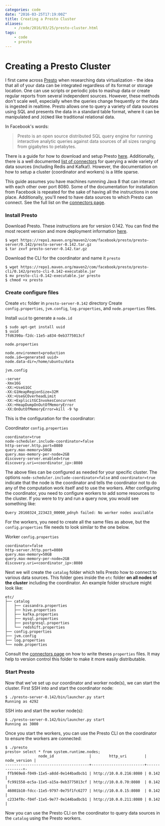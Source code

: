 ```yaml
---
categories: code
date: "2016-03-25T17:19:00Z"
title: Creating a Presto Cluster
aliases:
    - /code/2016/03/25/presto-cluster.html
tags:
    - code
    - presto
---
```


Creating a Presto Cluster
=========================

I first came across [Presto](https://prestodb.io/) when researching data virtualization - the idea that all of your data can be  integrated regardless of its format or storage location. One can use scripts or periodic jobs to mashup data or create regular reports from several independent sources. However, these methods don't scale well, especially when the queries change frequently or the data is ingested in realtime. Presto allows one to query a variety of data sources using SQL and presents the data in a standard table format, where it can be manipulated and `JOIN`ed like traditional relational data.

In Facebook's words:

> Presto is an open source distributed SQL query engine for running interactive analytic queries against data sources of all sizes ranging from gigabytes to petabytes.

There is a guide for how to download and setup Presto [here](https://prestodb.io/docs/current/installation.html). Additionally, there is a well documented [list of connectors][connectors_link] for querying a wide variety of data sources (including Redis and Kafka!). However, the documentation on how to setup a cluster (coordinator and workers) is a little sparse.

This guide assumes you have machines runnning Java 8 that can interact with each other over port 8080. Some of the documentation for installation from Facebook is repeated for the sake of having all the instructions in one place. Additionally, you'll need to have data sources to which Presto can connect. See the full list on the [connectors page][connectors_link].

### Install Presto

Download Presto. These instructions are for version 0.142. You can find the most recent version and more deployment information [here](https://prestodb.io/docs/current/installation/deployment.html).

    $ wget https://repo1.maven.org/maven2/com/facebook/presto/presto-server/0.142/presto-server-0.142.tar.gz
    $ tar zxvf presto-server-0.142.tar.gz

Download the CLI for the coordinator and name it `presto`

    $ wget https://repo1.maven.org/maven2/com/facebook/presto/presto-cli/0.142/presto-cli-0.142-executable.jar
    $ mv presto-cli-0.142-executable.jar presto
    $ chmod +x presto

### Create configure files

Create `etc` folder in `presto-server-0.142` directory
Create `config.properties`, `jvm.config`, `log.properties`, and `node.properties` files.

Install `uuid` to generate a `node.id`

    $ sudo apt-get install uuid
    $ uuid
    7fd6390a-f2dc-11e5-a834-0eb3775013cf

`node.properties`

    node.environment=production
    node.id=<generated uuid>
    node.data-dir=/home/ubuntu/data

`jvm.config`

    -server
    -Xmx16G
    -XX:+UseG1GC
    -XX:G1HeapRegionSize=32M
    -XX:+UseGCOverheadLimit
    -XX:+ExplicitGCInvokesConcurrent
    -XX:+HeapDumpOnOutOfMemoryError
    -XX:OnOutOfMemoryError=kill -9 %p

This is the configuration for the coordinator:

Coordinator `config.properties`

    coordinator=true
    node-scheduler.include-coordinator=false
    http-server.http.port=8080
    query.max-memory=50GB
    query.max-memory-per-node=2GB
    discovery-server.enabled=true
    discovery.uri=<coordinator_ip>:8080

The above files can be configured as needed for your specific cluster. The options `node-scheduler.include-coordinator=false` and `coordinator=true` indicate that the node is the coordinator and tells the coordinator not to do any of the computation work itself and to use the workers. After configuring the coordinator, you need to configure workers to add some resources to the cluster. If you were to try and run a query now, you would see something like:

    Query 20160324_223423_00000_pdnyh failed: No worker nodes available

 For the workers, you need to create all the same files as above, but the `config.properties` file needs to look similar to the one below.

Worker `config.properties`

    coordinator=false
    http-server.http.port=8080
    query.max-memory=50GB
    query.max-memory-per-node=2GB
    discovery.uri=<coordinator_ip>:8080

Next we will create the `catalog` folder which tells Presto how to connect to various data sources. This folder goes inside the `etc` folder **on all nodes of the cluster** including the coordinator. An example folder structure might look like:

    etc/
    ├── catalog
    │   ├── cassandra.properties
    │   ├── hive.properties
    │   ├── kafka.properties
    │   ├── mysql.properties
    │   ├── postgresql.properties
    │   └── redshift.properties
    ├── config.properties
    ├── jvm.config
    ├── log.properties
    └── node.properties

Consult the [connectors page][connectors_link] on how to write theses `properties` files. It may help to version control this folder to make it more easily distributable.

### Start Presto

Now that we've set up our coordinator and worker node(s), we can start the cluster. First SSH into and start the coordinator node:

    $ ./presto-server-0.142/bin/launcher.py start
    Running as 4292

SSH into and start the worker node(s):

    $ ./presto-server-0.142/bin/launcher.py start
    Running as 3000

Once you start the workers, you can use the Presto CLI on the coordinator to ensure the workers are connected:
    
    $ ./presto
    presto> select * from system.runtime.nodes;
                   node_id                |        http_uri        | node_version | 
    --------------------------------------+------------------------+--------------+-
     ffb969e8-f049-11e5-a8dd-0e144badbcb1 | http://10.0.0.216:8080 | 0.142        | 
     fc991558-ec5a-11e5-a15a-0eb3775013cf | http://10.0.0.70:8080  | 0.142        | 
     46001b10-fdcc-11e5-9797-0e75f1fc6277 | http://10.0.0.15:8080  | 0.142        | 
     c2334f0c-f04f-11e5-9e77-0e144badbcb1 | http://10.0.0.211:8080 | 0.142        | 

Now you can use the Presto CLI on the coordinator to query data sources in the `catalog` using the Presto workers.

[connectors_link]: https://prestodb.io/docs/current/connector.html
